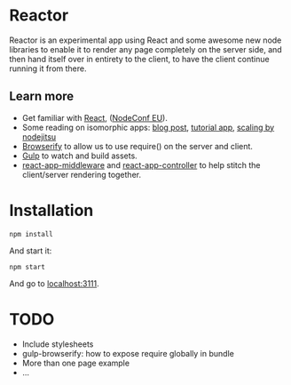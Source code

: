 # Reactor

Reactor is an experimental app using React and some awesome new node libraries to enable it to render any page completely on the server side, and then hand itself over in entirety to the client, to have the client continue running it from there.

## Learn more

- Get familiar with [React](http://facebook.github.io/react/), ([NodeConf EU](https://www.youtube.com/watch?v=x7cQ3mrcKaY)).
- Some reading on isomorphic apps: [blog post](http://nerds.airbnb.com/isomorphic-javascript-future-web-apps/), [tutorial app](https://github.com/spikebrehm/isomorphic-tutorial), [scaling by nodejitsu](https://blog.nodejitsu.com/scaling-isomorphic-javascript-code/)
- [Browserify](http://browserify.org/) to allow us to use require() on the server and client.
- [Gulp](https://github.com/gulpjs/gulp) to watch and build assets.
- [react-app-middleware](https://github.com/andreypopp/react-app-middleware) and [react-app-controller](https://github.com/andreypopp/react-app-controller) to help stitch the client/server rendering together.

# Installation

    npm install

And start it:

    npm start

And go to [localhost:3111](localhost:3111).

# TODO

- Include stylesheets
- gulp-browserify: how to expose require globally in bundle
- More than one page example
- ...